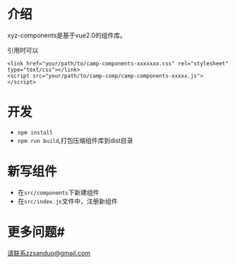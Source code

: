 # 介绍
xyz-components是基于vue2.0的组件库。

引用时可以
```
<link href="your/path/to/camp-components-xxxxxxx.css" rel="stylesheet" type="text/css"></link>
<script src="your/path/to/camp-comp/camp-components-xxxxx.js"></script>
```

# 开发 
* `npm install`
* `npm run build`,打包压缩组件库到dist目录

# 新写组件
* 在`src/components`下新建组件
* 在`src/index.js`文件中，注册新组件


# 更多问题#
请联系zzsanduo@gmail.com
